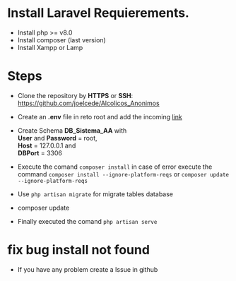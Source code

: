 # Install Laravel Requierements.

- Install php >= v8.0
- Install composer (last version)
- Install Xampp or Lamp 

# Steps

- <p>Clone the repository by <b>HTTPS</b> or <b>SSH</b>: <a href="https://github.com/joelcede/Alcolicos_Anonimos">https://github.com/joelcede/Alcolicos_Anonimos</a>
</p>

- <P>Create an <b>.env</b> file in reto root and add the incoming <a href="https://www.notion.so/Alcoh-licos-An-nimos-a6b16230bec14a3883193c796bf71988#a76e71e8600f4f9ebe21413cead6d1d5">link</a>
</P>

- <p>Create Schema <b>DB_Sistema_AA</b> with<br> 
    <b>User</b> and <b>Password</b> = root,<br>
    <b>Host</b> = 127.0.0.1 and<br>
    <b>DBPort</b> = 3306
</p>

- Execute the comand `composer install` in case of error execute the command `composer install --ignore-platform-reqs` or `composer update --ignore-platform-reqs`

- Use `php artisan migrate` for migrate tables database

- composer update
- Finally executed the comand `php artisan serve`
  
# fix bug install not found
- If you have any problem create a Issue in github
